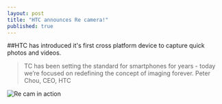 ```yaml
---
layout: post
title: "HTC announces Re camera!"
published: true
---
```


##HTC has introduced it's first cross platform device to capture quick photos and videos.
>TC has been setting the standard for smartphones for years - today we’re focused on redefining the concept of imaging forever.
>Peter Chou, CEO, HTC


![Re cam in action](https://lh4.googleusercontent.com/-tMCQzqaq8T8/VDY1UxwpbbI/AAAAAAAAAC4/UkEUEG5Xx3Y/w840-h608-no/re_camera1.jpeg)